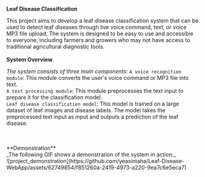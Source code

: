 **Leaf Disease Classification**

This project aims to develop a leaf disease classification system that can be used to detect leaf diseases through live voice command, text, or voice MP3 file upload. The system is designed to be easy to use and accessible to everyone, including farmers and growers who may not have access to traditional agricultural diagnostic tools. <br />
<br />
**System Overview**

_The system consists of three main components:_
    `A voice recognition module`: This module converts the user's voice command or MP3 file into text. <br />
    `A text processing module`: This module preprocesses the text input to prepare it for the classification model. <br />
    `Leaf disease classification model`: This model is trained on a large dataset of leaf images and disease labels. The model takes the preprocessed text input as input and outputs a prediction of the leaf disease. <br />

<br />
<br />
**Demonstration**
<br />
_The following GIF shows a demonstration of the system in action:_
<br />
![project_demonstration](https://github.com/yeasintaha/Leaf-Disease-WebApp/assets/62749854/f851260a-2419-4973-a220-9ea7c6e5eca7)
